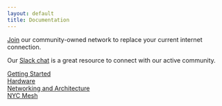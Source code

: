 ```yaml
---
layout: default
title: Documentation
---
```


[Join](https://nycmesh.net/join) our community-owned network to replace your current internet connection.

Our [Slack chat](https://slack.nycmesh.net/) is a great resource to connect with our active community.

[Getting Started](/how-to/gettingstarted)  
[Hardware](/hardware)  
[Networking and Architecture](/networking)  
[NYC Mesh](https://nycmesh.net)
